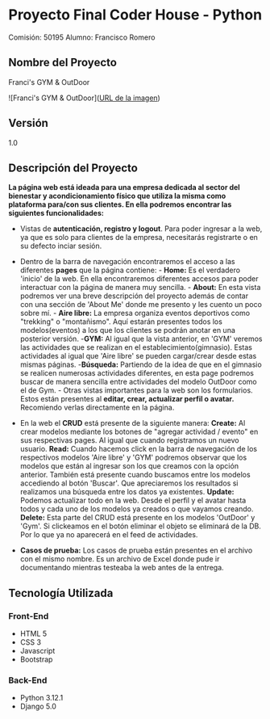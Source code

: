 # Proyecto Final Coder House - Python

Comisión: 50195
Alumno: Francisco Romero

## Nombre del Proyecto
Franci's GYM & OutDoor

![Franci's GYM & OutDoor]([URL de la imagen](https://i.imgur.com/zhwhbLs.png))



## Versión
1.0

## Descripción del Proyecto

**La página web está ideada para una empresa dedicada al sector del bienestar y acondicionamiento físico que utiliza la misma como plataforma para/con sus clientes. En ella podremos encontrar las siguientes funcionalidades:**

  - Vistas de **autenticación, registro y logout**. Para poder ingresar a la web, ya que es solo para clientes de la empresa, necesitarás registrarte o en su defecto inciar sesión.
  - Dentro de la barra de navegación encontraremos el acceso a las diferentes **pages** que la página contiene:
                                                                                                            - **Home:** Es el verdadero 'inicio' de la web. En ella encontraremos diferentes accesos para poder interactuar con la página de manera muy sencilla.
                                                                                                            - **About:** En esta vista podremos ver una breve descripción del proyecto además de contar con una sección de 'About Me' donde me presento y les cuento un poco sobre mí.
                                                                                                            - **Aire libre:** La empresa organiza eventos deportivos como "trekking" o "montañismo".  Aquí estarán presentes todos los modelos(eventos) a los que los clientes se podrán anotar en una posterior versión.
                                                                                                            -**GYM:** Al igual que la vista anterior, en 'GYM' veremos las actividades que se realizan en el establecimiento(gimnasio). Estas actividades al igual que 'Aire libre' se pueden cargar/crear desde estas mismas páginas.
                                                                                                            -**Búsqueda:** Partiendo de la idea de que en el gimnasio se realicen numerosas actividades diferentes, en esta page podremos buscar de manera sencilla entre actividades del modelo OutDoor como el de Gym.
                                                                                                            - Otras vistas importantes para la web son los formularios. Estos están presentes al **editar, crear, actualizar perfil o avatar.** Recomiendo verlas directamente en la página.
                                                                                                         

- En la web el **CRUD** está presente de la siguiente manera:
                                                          **Create:** Al crear modelos mediante los botones de "agregar actividad / evento" en sus respectivas pages. Al igual que cuando registramos un nuevo usuario.
                                                          **Read:** Cuando hacemos click en la barra de navegación de los respectivos modelos 'Aire libre' y 'GYM' podremos observar que los modelos que están al ingresar son los que creamos con la opción anterior.
                                                                    También está presente cuando buscamos entre los modelos accediendo al botón 'Buscar'. Que apreciaremos los resultados si realizamos una búsqueda entre los datos ya existentes.
                                                          **Update:** Podemos actualizar todo en la web. Desde el perfil y el avatar hasta todos y cada uno de los modelos ya creados o que vayamos creando.
                                                          **Delete:** Esta parte del CRUD está presente en los modelos 'OutDoor' y 'Gym'. Si clickeamos en el botón eliminar el objeto se eliminará de la DB. Por lo que ya no aparecerá en el feed de actividades.

  
- **Casos de prueba:** Los casos de prueba están presentes en el archivo con el mismo nombre. Es un archivo de Excel donde pude ir documentando mientras testeaba la web antes de la entrega.
                                                                      
                                          
## Tecnología Utilizada
### Front-End
- HTML 5
- CSS 3
- Javascript 
- Bootstrap 
### Back-End
- Python 3.12.1
- Django 5.0


